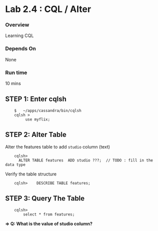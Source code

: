 <link rel='stylesheet' href='../assets/css/main.css'/>


# Lab 2.4 : CQL / Alter

### Overview
Learning CQL

### Depends On 
None

### Run time
10 mins


## STEP 1:  Enter cqlsh
```
    $   ~/apps/cassandra/bin/cqlsh
    cqlsh >
         use myflix;
```


## STEP 2:  Alter Table
Alter the features table to add `studio` column (text)
```
    cqlsh>
      ALTER TABLE features  ADD studio ???;  // TODO : fill in the data type
```

Verify the table structure
```
    cqlsh>    DESCRIBE TABLE features;
```

## STEP 3: Query The Table
```
    cqlsh>  
        select * from features;
```

**=> Q: What is the value of studio column?**

